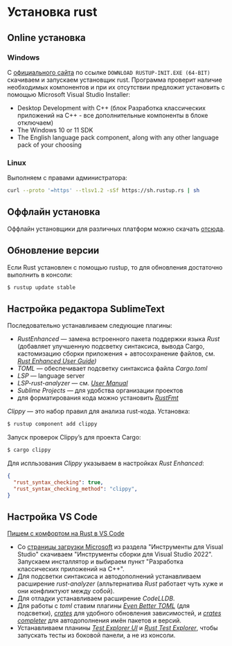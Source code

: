 # Установка rust

## Online установка

### Windows
C [официального сайта](https://www.rust-lang.org/tools/install) по ссылке `DOWNLOAD RUSTUP-INIT.EXE (64-BIT)` скачиваем и запускаем установщик rust.
Программа проверит наличие необходимых компонентов и при их отсутствии предложит установить с помощью Microsoft Visual Studio Installer:
  * Desktop Development with C++ (блок Разработка классических приложений на C++ - все дополнительные компоненты в блоке отключаем)
  * The Windows 10 or 11 SDK
  * The English language pack component, along with any other language pack of your choosing

### Linux
Выполняем с правами администратора:
```bash
curl --proto '=https' --tlsv1.2 -sSf https://sh.rustup.rs | sh
```

## Оффлайн установка
Оффлайн установщики для различных платформ можно скачать [отсюда](https://forge.rust-lang.org/infra/other-installation-methods.html).

## Обновление версии
Если Rust установлен с помощью rustup, то для обновления достаточно выполнить в консоли:
```bash
$ rustup update stable
```

## Настройка редактора SublimeText
Последовательно устанавливаем следующие плагины:
 * _RustEnhanced_ — замена встроенного пакета поддержки языка _Rust_ (добавляет улучшенную подсветку синтаксиса, вывода Cargo, кастомизацию сборки приложения + автосохранение файлов, см. _[Rust Enhanced User Guide](https://rust-lang.github.io/rust-enhanced/index.html))_
 * _TOML_ — обеспечивает подсветку синтаксиса файла _Cargo.toml_
 * _LSP_ — language server
 * _LSP-rust-analyzer_ — см. _[User Manual](https://rust-analyzer.github.io/manual.html)_
 * _Sublime Projects_ — для удобства организации проектов
 * для форматирования кода можно установить _[RustFmt](https://packagecontrol.io/packages/RustFmt)_

_Clippy_ — это набор правил для анализа rust-кода. Установка:
```bash
$ rustup component add clippy
```
Запуск проверок Clippy’s для проекта Cargo:
```bash
$ cargo clippy
```
Для испльзования _Сlippy_ указываем в настройках _Rust Enhanced_:
```json
{
  "rust_syntax_checking": true,
  "rust_syntax_checking_method": "clippy",
}
```

 ## Настройка VS Code
 [Пишем с комфортом на Rust в VS Code](https://habr.com/ru/articles/645797/)
 * Со [страницы загрузки Microsoft](https://visualstudio.microsoft.com/ru/downloads/) из раздела "Инструменты для Visual Studio" скачиваем "Инструменты сборки для Visual Studio 2022". Запускаем инсталлятор и выбираем пункт "Разработка классических приложений на C++".
 * Для подсветки синтаксиса и автодополнений устанавливаем расширение _rust-analyzer_ (алльтернатива _Rust_ работает чуть хуже и они конфликтуют между собой).
 * Для отладки устанавливаем расширение _CodeLLDB_.
 * Для работы с _toml_ ставим плагины _[Even Better TOML](https://marketplace.visualstudio.com/items?itemName=tamasfe.even-better-toml)_ (для подсветки), _[crates](https://marketplace.visualstudio.com/items?itemName=serayuzgur.crates)_ для удобного обновления зависимостей, и _[crates completer](https://marketplace.visualstudio.com/items?itemName=jedeop.crates-completer)_ для автодополнения имён пакетов и версий.
 * Устанавливаем планины _[Test Explorer UI](https://marketplace.visualstudio.com/items?itemName=hbenl.vscode-test-explorer)_ и _[Rust Test Explorer](https://marketplace.visualstudio.com/items?itemName=swellaby.vscode-rust-test-adapter)_, чтобы запускать тесты из боковой панели, а не из консоли.
